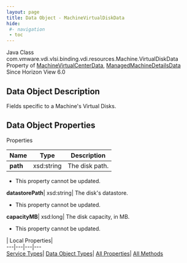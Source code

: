 ```yaml
---
layout: page
title: Data Object - MachineVirtualDiskData
hide:
 #- navigation
 - toc
---
```






Java Class
    com.vmware.vdi.vlsi.binding.vdi.resources.Machine.VirtualDiskData  
Property of
     [MachineVirtualCenterData](vdi.resources.Machine.VirtualCenterData.md#field_detail), [ManagedMachineDetailsData](vdi.resources.Machine.ManagedMachineDetailsData.md#field_detail)  
Since 
    Horizon View 6.0

## Data Object Description 

Fields specific to a Machine's Virtual Disks. 

## Data Object Properties

Properties

Name |  Type |  Description   
---|---|---  
**path**|  xsd:string|  The disk path.   


 * This property cannot be updated.

  
**datastorePath**|  xsd:string|  The disk's datastore.   


 * This property cannot be updated.

  
**capacityMB**|  xsd:long|  The disk capacity, in MB.   


 * This property cannot be updated.

  
  
  
 | Local Properties|   
---|---|---|---  
[Service Types](index-mo_types.md)| [Data Object Types](index-do_types.md)| [All Properties](index-properties.md)| [All Methods](index-methods.md)  
  
  

